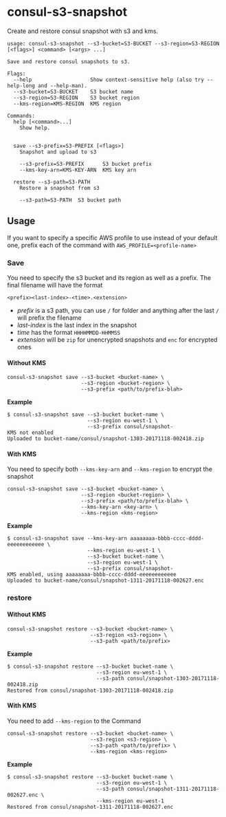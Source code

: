 # consul-s3-snapshot

Create and restore consul snapshot with s3 and kms.

```
usage: consul-s3-snapshot --s3-bucket=S3-BUCKET --s3-region=S3-REGION [<flags>] <command> [<args> ...]

Save and restore consul snapshots to s3.

Flags:
  --help                   Show context-sensitive help (also try --help-long and --help-man).
  --s3-bucket=S3-BUCKET    S3 bucket name
  --s3-region=S3-REGION    S3 bucket region
  --kms-region=KMS-REGION  KMS region

Commands:
  help [<command>...]
    Show help.


  save --s3-prefix=S3-PREFIX [<flags>]
    Snapshot and upload to s3

    --s3-prefix=S3-PREFIX      S3 bucket prefix
    --kms-key-arn=KMS-KEY-ARN  KMS key arn

  restore --s3-path=S3-PATH
    Restore a snapshot from s3

    --s3-path=S3-PATH  S3 bucket path
```

## Usage

If you want to specify a specific AWS profile to use instead of your default one, prefix each of the command with `AWS_PROFILE=<profile-name>`

### Save

You need to specify the s3 bucket and its region as well as a prefix. The final filename will have the format
```
<prefix><last-index>-<time>.<extension>
```

* *prefix* is a s3 path, you can use `/` for folder and anything after the last `/` will prefix the filename
* *last-index* is the last index in the snapshot
* *time* has the format `HHHHMMDD-HHMMSS`
* *extension* will be `zip` for unencrypted snapshots and `enc` for encrypted ones


#### Without KMS

```
consul-s3-snapshot save --s3-bucket <bucket-name> \
                        --s3-region <bucket-region> \
                        --s3-prefix <path/to/prefix-blah>
```

**Example**

```
$ consul-s3-snapshot save --s3-bucket bucket-name \
                          --s3-region eu-west-1 \
                          --s3-prefix consul/snapshot-
KMS not enabled
Uploaded to bucket-name/consul/snapshot-1303-20171118-002418.zip
```

#### With KMS

You need to specify both `--kms-key-arn` and `--kms-region` to encrypt the snapshot

```
consul-s3-snapshot save --s3-bucket <bucket-name> \
                        --s3-region <bucket-region> \
                        --s3-prefix <path/to/prefix-blah> \
                        --kms-key-arn <key-arn> \
                        --kms-region <kms-region>
```

**Example**

```
$ consul-s3-snapshot save --kms-key-arn aaaaaaaa-bbbb-cccc-dddd-eeeeeeeeeeee \
                          --kms-region eu-west-1 \
                          --s3-bucket bucket-name \
                          --s3-region eu-west-1 \
                          --s3-prefix consul/snapshot-
KMS enabled, using aaaaaaaa-bbbb-cccc-dddd-eeeeeeeeeeee
Uploaded to bucket-name/consul/snapshot-1311-20171118-002627.enc

```

### restore

#### Without KMS

```
consul-s3-snapshot restore --s3-bucket <bucket-name> \
                           --s3-region <s3-region> \
                           --s3-path <path/to/prefix>
```

**Example**

```
$ consul-s3-snapshot restore --s3-bucket bucket-name \
                             --s3-region eu-west-1 \
                             --s3-path consul/snapshot-1303-20171118-002418.zip
Restored from consul/snapshot-1303-20171118-002418.zip
```

#### With KMS

You need to add `--kms-region` to the Command

```
consul-s3-snapshot restore --s3-bucket <bucket-name> \
                           --s3-region <s3-region> \
                           --s3-path <path/to/prefix> \
                           --kms-region <kms-region>
```

**Example**

```
$ consul-s3-snapshot restore --s3-bucket bucket-name \
                             --s3-region eu-west-1 \
                             --s3-path consul/snapshot-1311-20171118-002627.enc \
                             --kms-region eu-west-1
Restored from consul/snapshot-1311-20171118-002627.enc
```
